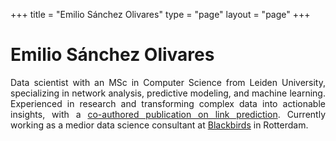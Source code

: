 +++
title = "Emilio Sánchez Olivares"
type = "page"
layout = "page"
+++

# Emilio Sánchez Olivares

<div style="max-width: 900px; margin: auto; text-align: justify;">
    Data scientist with an MSc in Computer Science from Leiden University, specializing in network analysis, predictive modeling, and machine learning. Experienced in research and transforming complex data into actionable insights, with a <a href="/framework-pretrained-link-prediction.pdf">co-authored publication on link prediction</a>. Currently working as a medior data science consultant at <a href="https://www.blackbirds.ai/">Blackbirds</a> in Rotterdam.
</div>

<!-- Include Font Awesome -->
<link rel="stylesheet" href="https://cdnjs.cloudflare.com/ajax/libs/font-awesome/6.5.1/css/all.min.css">

<!-- Professional Social Icons Section -->
<div style="margin-top: 20px; display: flex; justify-content: center; gap: 20px; flex-wrap: wrap;">
    <a href="mailto:hello@emiliosao.com" style="text-decoration: none; color: currentColor;" title="Email"><i class="fas fa-envelope" style="font-size: 24px;"></i></a>
    <a href="https://scholar.google.com/citations?user=Ue2RRtcAAAAJ" style="text-decoration: none; color: currentColor;" title="Google Scholar"><i class="fas fa-graduation-cap" style="font-size: 24px;"></i></a>
    <a href="https://github.com/emiliosao" style="text-decoration: none; color: currentColor;" title="GitHub"><i class="fab fa-github" style="font-size: 24px;"></i></a>
    <a href="https://www.linkedin.com/in/emiliosao/" style="text-decoration: none; color: currentColor;" title="LinkedIn"><i class="fab fa-linkedin" style="font-size: 24px;"></i></a>
</div>

<!-- Mastodon verification links -->
<a rel="me" href="https://mastodon.world/@emiliosao" style="display: none;">Mastodon</a>
<a rel="me" href="https://mastodon.social/@emiliosao" style="display: none;">Mastodon</a>